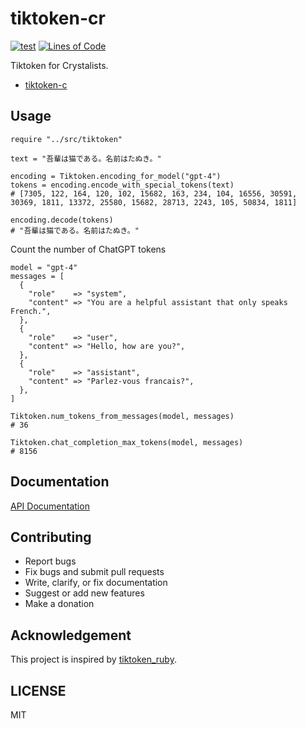 # tiktoken-cr

[![test](https://github.com/kojix2/tiktoken-cr/actions/workflows/test.yml/badge.svg)](https://github.com/kojix2/tiktoken-cr/actions/workflows/test.yml)
[![Lines of Code](https://img.shields.io/endpoint?url=https%3A%2F%2Ftokei.kojix2.net%2Fbadge%2Fgithub%2Fkojix2%2Ftiktoken-cr%2Flines)](https://tokei.kojix2.net/github/kojix2/tiktoken-cr)

Tiktoken for Crystalists.

- [tiktoken-c](https://github.com/zurawiki/tiktoken-rs)

## Usage

```crystal
require "../src/tiktoken"

text = "吾輩は猫である。名前はたぬき。"

encoding = Tiktoken.encoding_for_model("gpt-4")
tokens = encoding.encode_with_special_tokens(text)
# [7305, 122, 164, 120, 102, 15682, 163, 234, 104, 16556, 30591, 30369, 1811, 13372, 25580, 15682, 28713, 2243, 105, 50834, 1811]

encoding.decode(tokens)
# "吾輩は猫である。名前はたぬき。"
```

Count the number of ChatGPT tokens

```crystal
model = "gpt-4"
messages = [
  {
    "role"    => "system",
    "content" => "You are a helpful assistant that only speaks French.",
  },
  {
    "role"    => "user",
    "content" => "Hello, how are you?",
  },
  {
    "role"    => "assistant",
    "content" => "Parlez-vous francais?",
  },
]

Tiktoken.num_tokens_from_messages(model, messages)
# 36

Tiktoken.chat_completion_max_tokens(model, messages)
# 8156
```

## Documentation

[API Documentation](https://kojix2.github.io/tiktoken-cr/)

## Contributing

- Report bugs
- Fix bugs and submit pull requests
- Write, clarify, or fix documentation
- Suggest or add new features
- Make a donation

## Acknowledgement

This project is inspired by [tiktoken_ruby](https://github.com/IAPark/tiktoken_ruby).
## LICENSE

MIT

